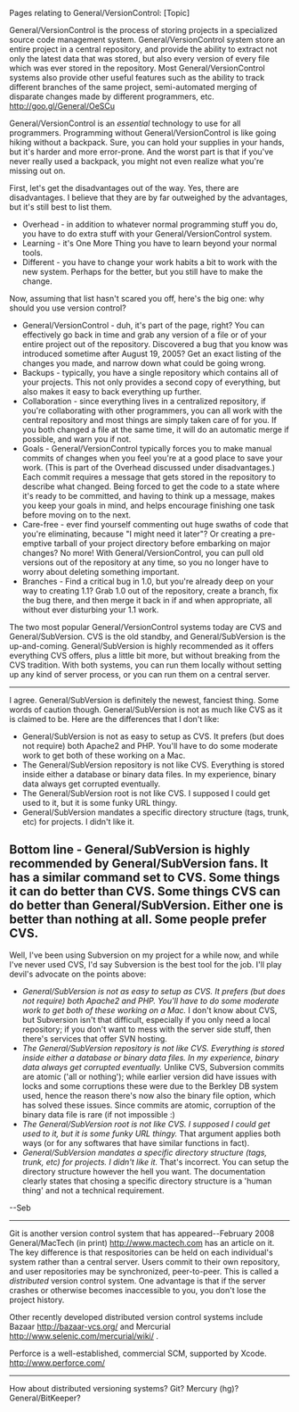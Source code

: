 

Pages relating to General/VersionControl: [Topic]

General/VersionControl is the process of storing projects in a specialized source code management system. General/VersionControl system store an entire project in a central repository, and provide the ability to extract not only the latest data that was stored, but also every version of every file which was ever stored in the repository. Most General/VersionControl systems also provide other useful features such as the ability to track different branches of the same project, semi-automated merging of disparate changes made by different programmers, etc. http://goo.gl/General/OeSCu

General/VersionControl is an *essential* technology to use for all programmers. Programming without General/VersionControl is like going hiking without a backpack. Sure, you can hold your supplies in your hands, but it's harder and more error-prone. And the worst part is that if you've never really used a backpack, you might not even realize what you're missing out on.

First, let's get the disadvantages out of the way. Yes, there are disadvantages. I believe that they are by far outweighed by the advantages, but it's still best to list them.

* Overhead - in addition to whatever normal programming stuff you do, you have to do extra stuff with your General/VersionControl system.
* Learning - it's One More Thing you have to learn beyond your normal tools.
* Different - you have to change your work habits a bit to work with the new system. Perhaps for the better, but you still have to make the change.


Now, assuming that list hasn't scared you off, here's the big one: why should you use version control?

* General/VersionControl - duh, it's part of the page, right? You can effectively go back in time and grab any version of a file or of your entire project out of the repository. Discovered a bug that you know was introduced sometime after August 19, 2005? Get an exact listing of the changes you made, and narrow down what could be going wrong.
* Backups - typically, you have a single repository which contains all of your projects. This not only provides a second copy of everything, but also makes it easy to back everything up further.
* Collaboration - since everything lives in a centralized repository, if you're collaborating with other programmers, you can all work with the central repository and most things are simply taken care of for you. If you both changed a file at the same time, it will do an automatic merge if possible, and warn you if not.
* Goals - General/VersionControl typically forces you to make manual commits of changes when you feel you're at a good place to save your work. (This is part of the Overhead discussed under disadvantages.) Each commit requires a message that gets stored in the repository to describe what changed. Being forced to get the code to a state where it's ready to be committed, and having to think up a message, makes you keep your goals in mind, and helps encourage finishing one task before moving on to the next.
* Care-free - ever find yourself commenting out huge swaths of code that you're eliminating, because "I might need it later"? Or creating a pre-emptive tarball of your project directory before embarking on major changes? No more! With General/VersionControl, you can pull old versions out of the repository at any time, so you no longer have to worry about deleting something important.
* Branches - Find a critical bug in 1.0, but you're already deep on your way to creating 1.1? Grab 1.0 out of the repository, create a branch, fix the bug there, and then merge it back in if and when appropriate, all without ever disturbing your 1.1 work.


The two most popular General/VersionControl systems today are CVS and General/SubVersion. CVS is the old standby, and General/SubVersion is the up-and-coming. General/SubVersion is highly recommended as it offers everything CVS offers, plus a little bit more, but without breaking from the CVS tradition. With both systems, you can run them locally without setting up any kind of server process, or you can run them on a central server.

----
I agree. General/SubVersion is definitely the newest, fanciest thing. Some words of caution though. General/SubVersion is not as much like CVS as it is claimed to be. Here are the differences that I don't like:

* General/SubVersion is not as easy to setup as CVS. It prefers (but does not require) both Apache2 and PHP. You'll have to do some moderate work to get both of these working on a Mac.
* The General/SubVersion repository is not like CVS. Everything is stored inside either a database or binary data files. In my experience, binary data always get corrupted eventually.
* The General/SubVersion root is not like CVS. I supposed I could get used to it, but it is some funky URL thingy.
* General/SubVersion mandates a specific directory structure (tags, trunk, etc) for projects. I didn't like it.


Bottom line - General/SubVersion is highly recommended by General/SubVersion fans. It has a similar command set to CVS. Some things it can do better than CVS. Some things CVS can do better than General/SubVersion. Either one is better than nothing at all. Some people prefer CVS.
----

Well, I've been using Subversion on my project for a while now, and while I've never used CVS, I'd say Subversion is the best tool for the job. I'll play devil's advocate on the points above:


* *General/SubVersion is not as easy to setup as CVS. It prefers (but does not require) both Apache2 and PHP. You'll have to do some moderate work to get both of these working on a Mac.*
I don't know about CVS, but Subversion isn't that difficult, especially if you only need a local repository; if you don't want to mess with the server side stuff, then there's services that offer SVN hosting.
* *The General/SubVersion repository is not like CVS. Everything is stored inside either a database or binary data files. In my experience, binary data always get corrupted eventually.*
Unlike CVS, Subversion commits are atomic ('all or nothing'); while earlier version did have issues with locks and some corruptions these were due to the Berkley DB system used, hence the reason there's now also the binary file option, which has solved these issues. Since commits are atomic, corruption of the binary data file is rare (if not impossible :)
* *The General/SubVersion root is not like CVS. I supposed I could get used to it, but it is some funky URL thingy.*
That argument applies both ways (or for any softwares that have similar functions in fact).
* *General/SubVersion mandates a specific directory structure (tags, trunk, etc) for projects. I didn't like it.*
That's incorrect. You can setup the directory structure however the hell you want. The documentation clearly states that chosing a specific directory structure is a 'human thing' and not a technical requirement.

--Seb

----

Git is another version control system that has appeared--February 2008 General/MacTech (in print) http://www.mactech.com has an article on it. The key difference is that respositories can be held on each individual's system rather than a central server. Users commit to their own repository, and user repositories may be synchronized, peer-to-peer.  This is called a *distributed* version control system.  One advantage is that if the server crashes or otherwise becomes inaccessible to you, you don't lose the project history.

Other recently developed distributed version control systems include Bazaar http://bazaar-vcs.org/ and Mercurial http://www.selenic.com/mercurial/wiki/ .



Perforce is a well-established, commercial SCM, supported by Xcode. http://www.perforce.com/ 

----

How about distributed versioning systems? Git? Mercury (hg)? General/BitKeeper?